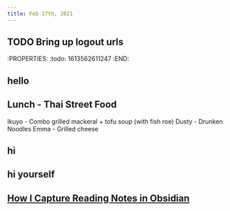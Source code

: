 ```yaml
---
title: Feb 17th, 2021
---
```


## TODO Bring up logout urls
:PROPERTIES:
:todo: 1613562611247
:END:
## hello
## Lunch - Thai Street Food
Ikuyo - Combo grilled mackeral + tofu soup (with fish roe)
Dusty - Drunken Noodles
Emma - Grilled cheese
## hi
## hi yourself
## [How I Capture Reading Notes in Obsidian](https://www.jamierubin.net/2021/02/15/how-i-capture-reading-notes-in-obsidian/)

